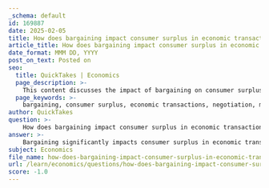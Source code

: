 ```yaml
---
_schema: default
id: 169887
date: 2025-02-05
title: How does bargaining impact consumer surplus in economic transactions?
article_title: How does bargaining impact consumer surplus in economic transactions?
date_format: MMM DD, YYYY
post_on_text: Posted on
seo:
  title: QuickTakes | Economics
  page_description: >-
    This content discusses the impact of bargaining on consumer surplus in economic transactions, highlighting how price negotiation leads to increased consumer benefits and market efficiency.
  page_keywords: >-
    bargaining, consumer surplus, economic transactions, negotiation, market efficiency, willingness to pay, price adjustment, cultural factors
author: QuickTakes
question: >-
    How does bargaining impact consumer surplus in economic transactions?
answer: >-
    Bargaining significantly impacts consumer surplus in economic transactions by allowing consumers to negotiate prices, which can lead to a more favorable outcome for them compared to fixed pricing scenarios. \n\n### Understanding Consumer Surplus\nConsumer surplus is defined as the difference between what consumers are willing to pay for a good or service (WTP) and what they actually pay (P). It can be expressed mathematically as:\n\n$$\nCS = WTP - P\n$$\n\nFor instance, if a consumer is willing to pay $20 for a product but successfully negotiates the price down to $15, the consumer surplus is $5. This surplus represents the additional benefit or value that the consumer receives from the transaction.\n\n### The Role of Bargaining\nBargaining allows consumers to express their willingness to pay and negotiate a price that is closer to their valuation of the good or service. In a scenario where bargaining is possible, if a consumer is willing to pay $20 but the seller initially asks for $25, through effective negotiation, they might agree on a price of $18. In this case, the consumer surplus would be:\n\n$$\nCS = 20 - 18 = 2\n$$\n\nThis is a reduction in the consumer surplus compared to the previous example, but it still represents a gain compared to a situation where no bargaining occurs, and the consumer pays the full asking price.\n\n### Economic Implications\n1. **Increased Consumer Surplus**: Effective bargaining can lead to an increase in consumer surplus, as consumers may pay less than their maximum willingness to pay.\n2. **Market Efficiency**: Bargaining can enhance market efficiency by allowing prices to adjust based on the perceived value of goods and services, rather than adhering to fixed prices that may not reflect true market conditions.\n3. **Cultural Factors**: The extent to which bargaining affects consumer surplus can vary based on cultural practices and social norms. In cultures where bargaining is common, consumers may be more adept at negotiating prices, thereby increasing their consumer surplus.\n\n### Conclusion\nIn summary, bargaining plays a crucial role in enhancing consumer surplus by enabling price negotiations that reflect the true value consumers assign to goods and services. This dynamic not only benefits consumers but also contributes to overall market efficiency.
subject: Economics
file_name: how-does-bargaining-impact-consumer-surplus-in-economic-transactions.md
url: /learn/economics/questions/how-does-bargaining-impact-consumer-surplus-in-economic-transactions
score: -1.0
---
```


&nbsp;
